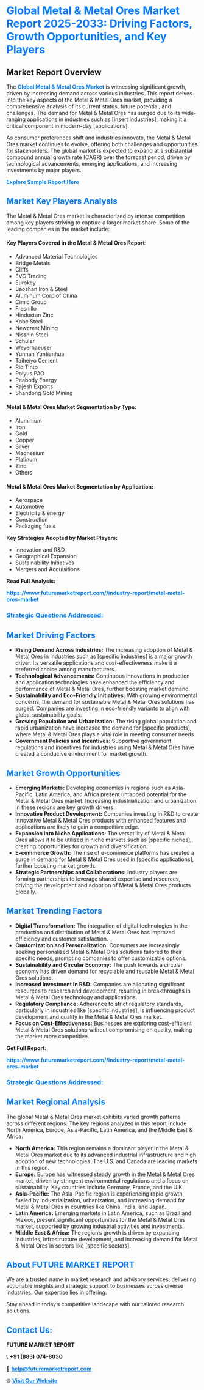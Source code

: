 <h1 style="color: #007BFF;">Global Metal & Metal Ores Market Report 2025-2033: Driving Factors, Growth Opportunities, and Key Players</h1>

<section id="overview">
<h2>Market Report Overview</h2>
<p>The <a href="https://www.futuremarketreport.com//industry-report/metal-metal-ores-market" style="color: #007BFF; text-decoration: none;"><strong>Global Metal & Metal Ores Market</strong></a> is witnessing significant growth, driven by increasing demand across various industries. This report delves into the key aspects of the Metal & Metal Ores market, providing a comprehensive analysis of its current status, future potential, and challenges. The demand for Metal & Metal Ores has surged due to its wide-ranging applications in industries such as [insert industries], making it a critical component in modern-day [applications].</p>
<p>As consumer preferences shift and industries innovate, the Metal & Metal Ores market continues to evolve, offering both challenges and opportunities for stakeholders. The global market is expected to expand at a substantial compound annual growth rate (CAGR) over the forecast period, driven by technological advancements, emerging applications, and increasing investments by major players.</p>
</section>

<section id="overview">
<p><a href="https://www.futuremarketreport.com//request-sample/reportId=61421" style="color: #007BFF; text-decoration: none;"><strong>Explore Sample Report Here</strong></a></p>
</section>

<section id="key-players">
<h2 style="color: #007BFF;">Market Key Players Analysis</h2>
<p>The Metal & Metal Ores market is characterized by intense competition among key players striving to capture a larger market share. Some of the leading companies in the market include:</p>
<h4>Key Players Covered in the Metal & Metal Ores Report:</h4>
<ul><li>Advanced Material Technologies</li><li>Bridge Metals</li><li>Cliffs</li><li>EVC Trading</li><li>Eurokey</li><li>Baoshan Iron &amp; Steel</li><li>Aluminum Corp of China</li><li>Cimic Group</li><li>Fresnillo</li><li>Hindustan Zinc</li><li>Kobe Steel</li><li>Newcrest Mining</li><li>Nisshin Steel</li><li>Schuler</li><li>Weyerhaeuser</li><li>Yunnan Yuntianhua</li><li>Taiheiyo Cement</li><li>Rio Tinto</li><li>Polyus PAO</li><li>Peabody Energy</li><li>Rajesh Exports</li><li>Shandong Gold Mining</li></ul>
<h4>Metal & Metal Ores Market Segmentation by Type:</h4>
<ul><li>Aluminium</li><li>Iron</li><li>Gold</li><li>Copper</li><li>Silver</li><li>Magnesium</li><li>Platinum</li><li>Zinc</li><li>Others</li></ul>

<h4>Metal & Metal Ores Market Segmentation by Application:</h4>
<ul><li>Aerospace</li><li>Automotive</li><li>Electricity &amp; energy</li><li>Construction</li><li>Packaging fuels</li></ul>
<p><strong>Key Strategies Adopted by Market Players:</strong></p>
<ul>
<li>Innovation and R&D</li>
<li>Geographical Expansion</li>
<li>Sustainability Initiatives</li>
<li>Mergers and Acquisitions</li>
</ul>
</section>

<section>
<p><strong>Read Full Analysis: </strong></p><a href="https://www.futuremarketreport.com//industry-report/metal-metal-ores-market" style="color: #007BFF; text-decoration: none;"><strong>https://www.futuremarketreport.com//industry-report/metal-metal-ores-market</strong></a>
<h3 style="color: #007BFF;">Strategic Questions Addressed:</h3>
</section>

<section id="driving-factors">
<h2 style="color: #007BFF;">Market Driving Factors</h2>
<ul>
<li><strong>Rising Demand Across Industries:</strong> The increasing adoption of Metal & Metal Ores in industries such as [specific industries] is a major growth driver. Its versatile applications and cost-effectiveness make it a preferred choice among manufacturers.</li>
<li><strong>Technological Advancements:</strong> Continuous innovations in production and application technologies have enhanced the efficiency and performance of Metal & Metal Ores, further boosting market demand.</li>
<li><strong>Sustainability and Eco-Friendly Initiatives:</strong> With growing environmental concerns, the demand for sustainable Metal & Metal Ores solutions has surged. Companies are investing in eco-friendly variants to align with global sustainability goals.</li>
<li><strong>Growing Population and Urbanization:</strong> The rising global population and rapid urbanization have increased the demand for [specific products], where Metal & Metal Ores plays a vital role in meeting consumer needs.</li>
<li><strong>Government Policies and Incentives:</strong> Supportive government regulations and incentives for industries using Metal & Metal Ores have created a conducive environment for market growth.</li>
</ul>
</section>

<section id="growth-opportunities">
<h2 style="color: #007BFF;">Market Growth Opportunities</h2>
<ul>
<li><strong>Emerging Markets:</strong> Developing economies in regions such as Asia-Pacific, Latin America, and Africa present untapped potential for the Metal & Metal Ores market. Increasing industrialization and urbanization in these regions are key growth drivers.</li>
<li><strong>Innovative Product Development:</strong> Companies investing in R&D to create innovative Metal & Metal Ores products with enhanced features and applications are likely to gain a competitive edge.</li>
<li><strong>Expansion into Niche Applications:</strong> The versatility of Metal & Metal Ores allows it to be utilized in niche markets such as [specific niches], creating opportunities for growth and diversification.</li>
<li><strong>E-commerce Growth:</strong> The rise of e-commerce platforms has created a surge in demand for Metal & Metal Ores used in [specific applications], further boosting market growth.</li>
<li><strong>Strategic Partnerships and Collaborations:</strong> Industry players are forming partnerships to leverage shared expertise and resources, driving the development and adoption of Metal & Metal Ores products globally.</li>
</ul>
</section>

<section id="trending-factors">
<h2 style="color: #007BFF;">Market Trending Factors</h2>
<ul>
<li><strong>Digital Transformation:</strong> The integration of digital technologies in the production and distribution of Metal & Metal Ores has improved efficiency and customer satisfaction.</li>
<li><strong>Customization and Personalization:</strong> Consumers are increasingly seeking personalized Metal & Metal Ores solutions tailored to their specific needs, prompting companies to offer customizable options.</li>
<li><strong>Sustainability and Circular Economy:</strong> The push towards a circular economy has driven demand for recyclable and reusable Metal & Metal Ores solutions.</li>
<li><strong>Increased Investment in R&D:</strong> Companies are allocating significant resources to research and development, resulting in breakthroughs in Metal & Metal Ores technology and applications.</li>
<li><strong>Regulatory Compliance:</strong> Adherence to strict regulatory standards, particularly in industries like [specific industries], is influencing product development and quality in the Metal & Metal Ores market.</li>
<li><strong>Focus on Cost-Effectiveness:</strong> Businesses are exploring cost-efficient Metal & Metal Ores solutions without compromising on quality, making the market more competitive.</li>
</ul>
</section>

<section>
<p><strong>Get Full Report: </strong></p><a href="https://www.futuremarketreport.com//industry-report/metal-metal-ores-market" style="color: #007BFF; text-decoration: none;"><strong>https://www.futuremarketreport.com//industry-report/metal-metal-ores-market</strong></a>
<h3 style="color: #007BFF;">Strategic Questions Addressed:</h3>
</section>


<section id="regional-analysis">
<h2 style="color: #007BFF;">Market Regional Analysis</h2>
<p>The global Metal & Metal Ores market exhibits varied growth patterns across different regions. The key regions analyzed in this report include North America, Europe, Asia-Pacific, Latin America, and the Middle East & Africa:</p>
<ul>
<li><strong>North America:</strong> This region remains a dominant player in the Metal & Metal Ores market due to its advanced industrial infrastructure and high adoption of new technologies. The U.S. and Canada are leading markets in this region.</li>
<li><strong>Europe:</strong> Europe has witnessed steady growth in the Metal & Metal Ores market, driven by stringent environmental regulations and a focus on sustainability. Key countries include Germany, France, and the U.K.</li>
<li><strong>Asia-Pacific:</strong> The Asia-Pacific region is experiencing rapid growth, fueled by industrialization, urbanization, and increasing demand for Metal & Metal Ores in countries like China, India, and Japan.</li>
<li><strong>Latin America:</strong> Emerging markets in Latin America, such as Brazil and Mexico, present significant opportunities for the Metal & Metal Ores market, supported by growing industrial activities and investments.</li>
<li><strong>Middle East & Africa:</strong> The region’s growth is driven by expanding industries, infrastructure development, and increasing demand for Metal & Metal Ores in sectors like [specific sectors].</li>
</ul>
</section>

<footer>
<h2 style="color: #007BFF;">About FUTURE MARKET REPORT</h2>
<p>We are a trusted name in market research and advisory services, delivering actionable insights and strategic support to businesses across diverse industries. Our expertise lies in offering:</p>

<p>Stay ahead in today’s competitive landscape with our tailored research solutions.</p>

<h2 style="color: #007BFF;">Contact Us:</h2>
<p><strong>FUTURE MARKET REPORT</strong></p>
<p>📞 <strong>+91 (883) 074-8030</strong></p>
<p>📧 <strong><a href="mailto:help@futuremarketreport.com" style="color: #007BFF;">help@futuremarketreport.com</a></strong></p>
<p>🌐 <strong><a href="https://www.futuremarketreport.com/" style="color: #007BFF;">Visit Our Website</a></strong></p>
</footer>